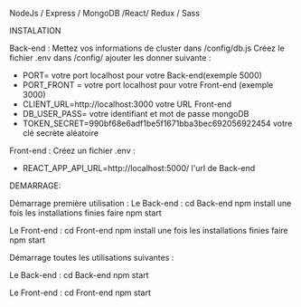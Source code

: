 
NodeJs / Express / MongoDB /React/ Redux / Sass

INSTALATION

Back-end :
Mettez vos informations de cluster dans /config/db.js
Créez le fichier .env dans /config/ ajouter les donner suivante :
- PORT= votre port localhost pour votre Back-end(exemple 5000)
- PORT_FRONT = votre port localhost pour votre Front-end (exemple 3000)
- CLIENT_URL=http://localhost:3000 votre URL Front-end
- DB_USER_PASS= votre identifiant et mot de passe mongoDB
- TOKEN_SECRET=990bf68e6adf1be5f1671bba3bec692056922454 votre clé secrète aléatoire

Front-end :
Créez un fichier .env :
- REACT_APP_API_URL=http://localhost:5000/ l'url de Back-end

DEMARRAGE:

Démarrage première utilisation :
Le Back-end : 
cd Back-end
npm install 
une fois les installations finies faire npm start

Le Front-end : 
cd Front-end 
npm install 
une fois les installations finies faire npm start


Démarrage toutes les utilisations suivantes :

Le Back-end : 
cd Back-end 
npm start

Le Front-end : 
cd Front-end 
npm start

